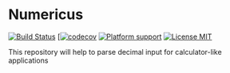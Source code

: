 # Numericus

[![Build Status](https://img.shields.io/travis/vladimirkofman/Numericus/master.svg?style=flat-square)](https://travis-ci.org/vladimirkofman/Numericus) [[![codecov](https://codecov.io/gh/vladimirkofman/Numericus/branch/master/graph/badge.svg)](https://codecov.io/gh/vladimirkofman/Numericus) [![Platform support](https://img.shields.io/badge/platform-ios%20%7C%20osx%20%7C%20tvos%20%7C%20watchos-lightgrey.svg?style=flat-square)](https://github.com/vladimirkofman/Numericus/blob/master/LICENSE) [![License MIT](https://img.shields.io/badge/license-MIT-blue.svg?style=flat-square)](https://github.com/vladimirkofman/Numericus/blob/master/LICENSE)

This repository will help to parse decimal input for calculator-like applications
